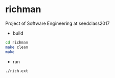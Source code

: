 # richman
Project of Software Engineering at seedclass2017

* build
```bash
cd richman
make clean
make
```

* run
```bash
./rich.ext
```
